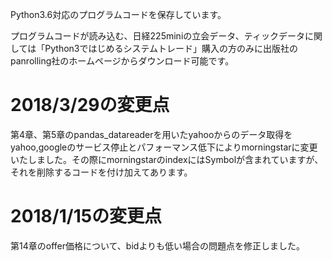 Python3.6対応のプログラムコードを保存しています。

プログラムコードが読み込む、日経225miniの立会データ、ティックデータに関しては「Python3ではじめるシステムトレード」購入の方のみに出版社のpanrolling社のホームページからダウンロード可能です。

# 2018/3/29の変更点

第4章、第5章のpandas_datareaderを用いたyahooからのデータ取得をyahoo,googleのサービス停止とパフォーマンス低下によりmorningstarに変更いたしました。その際にmorningstarのindexにはSymbolが含まれていますが、それを削除するコードを付け加えてあります。

# 2018/1/15の変更点

第14章のoffer価格について、bidよりも低い場合の問題点を修正しました。
